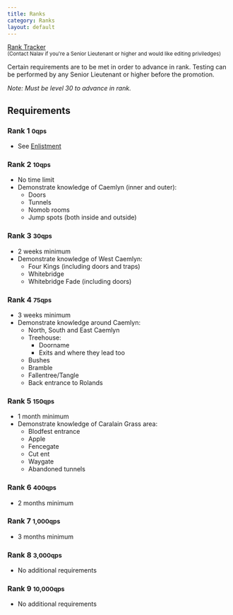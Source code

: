 ```yaml
---
title: Ranks
category: Ranks
layout: default
---
```


[Rank Tracker](https://docs.google.com/spreadsheet/ccc?key=0AqbRkNNvr2HRdF8wZFExUVpDNS1MdGI0SFlSaDA3UGc#gid=0)  
<small>(Contact Nalav if you're a Senior Lieutenant or higher and would like editing priviledges)</small>

Certain requirements are to be met in order to advance in rank. Testing can be
performed by any Senior Lieutenant or higher before the promotion.

_Note: Must be level 30 to advance in rank._

## Requirements

### Rank 1 <small>0qps</small>

*  See [Enlistment](/enlistment)

### Rank 2 <small>10qps</small>

*  No time limit
*  Demonstrate knowledge of Caemlyn (inner and outer):
   *  Doors
   *  Tunnels
   *  Nomob rooms
   *  Jump spots (both inside and outside)

### Rank 3 <small>30qps</small>

*  <span class="text-success">2 weeks</span> minimum
*  Demonstrate knowledge of West Caemlyn:
   *  Four Kings (including doors and traps)
   *  Whitebridge
   *  Whitebridge Fade (including doors)

### Rank 4 <small>75qps</small>

*  <span class="text-success">3 weeks</span> minimum
*  Demonstrate knowledge around Caemlyn:
   *  North, South and East Caemlyn
   *  Treehouse:
      *  Doorname
      *  Exits and where they lead too
   *  Bushes
   *  Bramble
   *  Fallentree/Tangle
   *  Back entrance to Rolands

### Rank 5 <small>150qps</small>

*  <span class="text-success">1 month</span> minimum
*  Demonstrate knowledge of Caralain Grass area:
   *  Blodfest entrance
   *  Apple
   *  Fencegate
   *  Cut ent
   *  Waygate
   *  Abandoned tunnels

### Rank 6 <small>400qps</small>

*  <span class="text-success">2 months</span> minimum

### Rank 7 <small>1,000qps</small>

*  <span class="text-success">3 months</span> minimum

### Rank 8 <small>3,000qps</small>

*  No additional requirements

### Rank 9 <small>10,000qps</small>

*  No additional requirements

